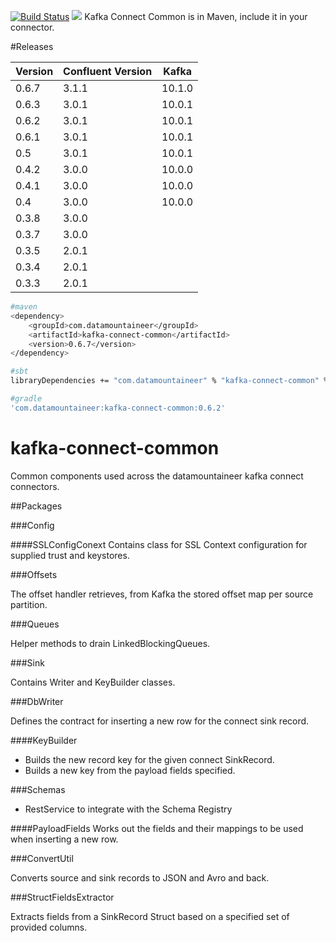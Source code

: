 [![Build Status](https://travis-ci.org/datamountaineer/kafka-connect-common.svg?branch=master)](https://travis-ci.org/datamountaineer/kafka-connect-common)
[<img src="https://img.shields.io/badge/latest%20release-v0.6.3-blue.svg?label=latest%20release"/>](http://search.maven.org/#search%7Cga%7C1%7Cg%3A%22com.datamountaineer%22%20AND%20a%3A%22kafka-connect-common%22)
Kafka Connect Common is in Maven, include it in your connector.


#Releases


| Version | Confluent Version |Kafka|
| ------- | ----------------- |-----|
|0.6.7|3.1.1|10.1.0|
|0.6.3|3.0.1|10.0.1|
|0.6.2|3.0.1|10.0.1|
|0.6.1|3.0.1|10.0.1|
|0.5|3.0.1|10.0.1|
|0.4.2|3.0.0|10.0.0|
|0.4.1|3.0.0|10.0.0|
|0.4|3.0.0|10.0.0|
|0.3.8|3.0.0||
|0.3.7|3.0.0||
|0.3.5|2.0.1||
|0.3.4|2.0.1||
|0.3.3|2.0.1||


```bash
#maven
<dependency>
	<groupId>com.datamountaineer</groupId>
	<artifactId>kafka-connect-common</artifactId>
	<version>0.6.7</version>
</dependency>

#sbt
libraryDependencies += "com.datamountaineer" % "kafka-connect-common" % "0.6.2"

#gradle
'com.datamountaineer:kafka-connect-common:0.6.2'
```

# kafka-connect-common
Common components used across the datamountaineer kafka connect connectors.

##Packages

###Config

####SSLConfigConext
Contains class for SSL Context configuration for supplied trust and keystores.

###Offsets

The offset handler retrieves, from Kafka the stored offset map per source partition.

###Queues

Helper methods to drain LinkedBlockingQueues.

###Sink

Contains Writer and KeyBuilder classes.

###DbWriter

Defines the contract for inserting a new row for the connect sink record.

####KeyBuilder

* Builds the new record key for the given connect SinkRecord.
* Builds a new key from the payload fields specified.

###Schemas

* RestService to integrate with the Schema Registry

####PayloadFields
Works out the fields and their mappings to be used when inserting a new row.

###ConvertUtil

Converts source and sink records to JSON and Avro and back.

###StructFieldsExtractor

Extracts fields from a SinkRecord Struct based on a specified set of provided columns.
